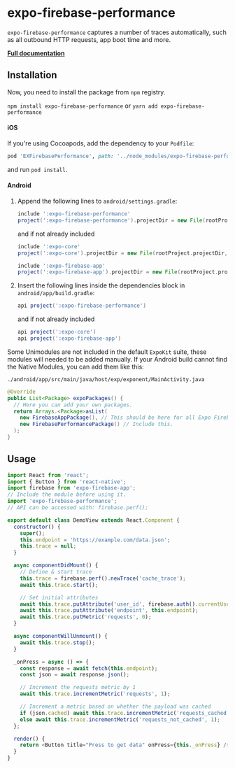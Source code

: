# expo-firebase-performance

`expo-firebase-performance` captures a number of traces automatically, such as all outbound HTTP requests, app boot time and more.

[**Full documentation**](https://rnfirebase.io/docs/master/perf-mon/reference/perf-mon)

## Installation

Now, you need to install the package from `npm` registry.

`npm install expo-firebase-performance` or `yarn add expo-firebase-performance`

#### iOS

If you're using Cocoapods, add the dependency to your `Podfile`:

```ruby
pod 'EXFirebasePerformance', path: '../node_modules/expo-firebase-performance/ios'
```

and run `pod install`.

#### Android

1.  Append the following lines to `android/settings.gradle`:

    ```gradle
    include ':expo-firebase-performance'
    project(':expo-firebase-performance').projectDir = new File(rootProject.projectDir, '../node_modules/expo-firebase-performance/android')
    ```

    and if not already included

    ```gradle
    include ':expo-core'
    project(':expo-core').projectDir = new File(rootProject.projectDir, '../node_modules/expo-core/android')

    include ':expo-firebase-app'
    project(':expo-firebase-app').projectDir = new File(rootProject.projectDir, '../node_modules/expo-firebase-app/android')
    ```

2.  Insert the following lines inside the dependencies block in `android/app/build.gradle`:
    ```gradle
    api project(':expo-firebase-performance')
    ```
    and if not already included
    ```gradle
    api project(':expo-core')
    api project(':expo-firebase-app')
    ```

Some Unimodules are not included in the default `ExpoKit` suite, these modules will needed to be added manually.
If your Android build cannot find the Native Modules, you can add them like this:

`./android/app/src/main/java/host/exp/exponent/MainActivity.java`

```java
@Override
public List<Package> expoPackages() {
  // Here you can add your own packages.
  return Arrays.<Package>asList(
    new FirebaseAppPackage(), // This should be here for all Expo Firebase features.
    new FirebasePerformancePackage() // Include this.
  );
}
```

## Usage

```javascript
import React from 'react';
import { Button } from 'react-native';
import firebase from 'expo-firebase-app';
// Include the module before using it.
import 'expo-firebase-performance';
// API can be accessed with: firebase.perf();

export default class DemoView extends React.Component {
  constructor() {
    super();
    this.endpoint = 'https://example.com/data.json';
    this.trace = null;
  }

  async componentDidMount() {
    // Define & start trace
    this.trace = firebase.perf().newTrace('cache_trace');
    await this.trace.start();

    // Set initial attributes
    await this.trace.putAttribute('user_id', firebase.auth().currentUser.uid);
    await this.trace.putAttribute('endpoint', this.endpoint);
    await this.trace.putMetric('requests', 0);
  }

  async componentWillUnmount() {
    await this.trace.stop();
  }

  _onPress = async () => {
    const response = await fetch(this.endpoint);
    const json = await response.json();

    // Increment the requests metric by 1
    await this.trace.incrementMetric('requests', 1);

    // Increment a metric based on whether the payload was cached
    if (json.cached) await this.trace.incrementMetric('requests_cached', 1);
    else await this.trace.incrementMetric('requests_not_cached', 1);
  };

  render() {
    return <Button title="Press to get data" onPress={this._onPress} />;
  }
}
```
